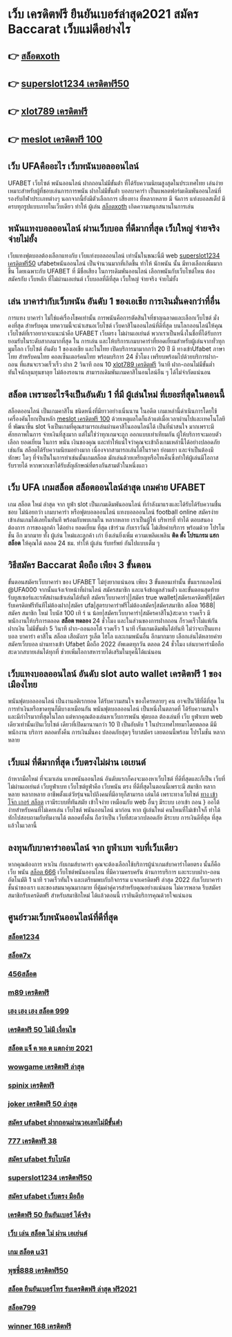 # เว็บ เครดิตฟรี ยืนยันเบอร์ล่าสุด2021 สมัคร Baccarat  เว็บแม่ดีอย่างไร 

## 👉 [สล็อตxoth](https://mabet.net/)
## 👉 [superslot1234 เครดิตฟรี50](https://mabet.net/credit-free-50/)
## 👉 [xlot789 เครดิตฟรี](https://mabet.net/credit-free-new/)
## 👉 [meslot เครดิตฟรี 100](https://mabet.net/)

## เว็บ UFAคืออะไร เว็บพนันบอลออนไลน์ 

UFABET  เว็บไซต์   พนันออนไลน์ ฝากถอนไม่มีขั้นต่ํา  ที่ได้รับความนิยมสูงสุดในประเทศไทย เล่นง่ายเหมาะสำหรับผู้ที่ชอบเล่นการการพนัน  ฝากไม่มีขั้นต่ํา บอลบาคาร่า  เป็นแพลตฟอร์มเดิมพันออนไลน์ที่รองรับกีฬาประเภทต่างๆ นอกจากนี้ยังมีตัวเลือกการ เสี่ยงทาง ที่หลากหลาย มี จัดการ  แท่งบอลสเต็ป  มีครบทุกรูปแบบภายในเว็บเดียว ทำให้  ผู้เล่น [สล็อตxoth](https://mabet.net/credit-free-50/) เกิดความสนุกสนานในการเล่น


## พนันแทงบอลออนไลน์  ผ่านเว็บบอล ที่ดีมากที่สุด  เว็บใหญ่ จ่ายจริง จ่ายไม่ยั้ง

 เว็บแทงฟุตบอลต้องเลือกแทงกับ เว็บแท่งบอลออนไลน์ เท่านั้นในขณะนี้มี web [superslot1234 เครดิตฟรี50](https://mabet.net/credit-free-new/) ufabetพนันออนไลน์ เป็นจำนวนมากที่เกิดขึ้น ทำให้ นักพนัน นั้น มีทางเลือกเพิ่มมากขึ้น โดยเฉพาะกับ UFABET ที่  มีชื่อเสียง ในการเดิมพันออนไลน์ เลือกพนันกับเว็บไซต์ไหน ต้องสมัครกับ เว็บหลัก ที่ไม่ผ่านเอเย่นต์  เว็บบอลที่ดีที่สุด เว็บใหญ่ จ่ายจริง จ่ายไม่ยั้ง

## เล่น บาคาร่ากับเว็บพนัน อันดับ 1 ของเอเชีย การเงินมั่นคงกว่าที่อื่น

 การแทง  บาคาร่า ไม่ใช่แค่เรื่องโชคเท่านั้น การพนันคือการตัดสินใจที่ชาญฉลาดและเลือกเว็บไซต์  มั่งคงที่สุด  สำหรับคุณ บทความนี้จะนำเสนอเว็บไซต์  เว็บคาสิโนออนไลน์ที่ดีที่สุด  บนโลกออนไลน์ให้คุณ เว็บไซต์ที่เราอยากจะแนะนำคือ UFABET   เว็บตรง  ไม่ผ่านเอเย่นต์ พวกเราเป็นหนึ่งในชื่อที่ได้รับการยอมรับในระดับสากลมากที่สุด ใน การเล่น  และให้บริการเกมบาคาร่าที่ยอดเยี่ยมสำหรับผู้เล่นจากทั่วทุกมุมโลก เว็บไซต์ อันดับ 1 ของเอเชีย และในไทย เปิดบริการมามากกว่า 20 ปี มี  ทางเข้าUfabet ภาษาไทย สำหรับคนไทย คอลเซ็นเตอร์คนไทย พร้อมบริการ 24 ชั่วโมง  เพรียบพร้อมไปด้วยบริการฝาก-ถอน ที่แสนจะรวดเร็วเร็ว ฝาก 2 วินาที ถอน 10 [xlot789 เครดิตฟรี](https://mabet.net/) วินาที ฝาก-ถอนไม่มีขั้นต่ำ ทันใจนักลุนทุนขาลุย ไม่ต้องรอนาน สามารถเดิมพันเกมคาสิโนอนไลน์อืน ๆ ได้ไม่จำกัดแน่นอน


## สล็อต  เพราะอะไรจึงเป็นอันดับ 1  ที่มี ผู้เล่นใหม่ ที่เยอะที่สุดในตอนนี้

 สล็อตออนไลน์ เป็นเกมคาสิโน ชนิดหนึ่งที่มียาวอย่างเนิ่นนาน  ในอดีต เกมเหล่านี้ดำเนินการโดยใช้เครื่องคันโยกเป็นหลัก [meslot เครดิตฟรี 100](https://mabet.net/register/) ด้วยเหตุผลใดก็แล้วแต่เมื่อเวลาผ่านไปและเทคโนโลยีที่ พัฒนาขึ้น  slot จึงเป็นเกมที่คุณสามารถเล่นผ่านคาสิโนออนไลน์ได้ เป็นที่น่าสนใจ มากเพราะมีศักยภาพในการ จ่ายเงินที่สูงมาก แต่ไม่ใช่ว่าทุกเกมจะถูก ออกแบบเท่าเทียมกัน ผู้ให้บริการจะมอบตัวเลือก ยอดเยี่ยม ในการ พนัน เงินของคุณ และทำให้แน่ใจว่าคุณจะเข้าถึงเกมเหล่านี้ได้อย่างปลอดภัยเช่นกัน สล็อตได้รับความนิยมอย่างมาก เนื่องจากสามารถเล่นได้ในราคา ย่อมเยา และจำเป็นต้องมีทักษะ ใดๆ ที่จำเป็นในการทำเช่นนั้นเกมสล็อต มักเล่นด้วยเหรียญหรือโทเค็นซึ่งทำให้ผู้เล่นมีโอกาส รับรายได้ หากพวกเขาได้รับสัญลักษณ์ที่ตรงกันสามตัวในหนึ่งแถว


## เว็บ UFA เกมสล็อต  สล็อตออนไลน์ล่าสุด เกมค่าย UFABET

 เกม สล็อต ใหม่ ล่าสุด จาก ยูฟ่า slot  เป็นเกมเดิมพันออนไลน์ ที่กำลังมาแรงและได้รับได้รับความชื่นชอบ ไม่น้อยกว่า  เกมบาคาร่า  หรือฟุตบอลออนไลน์ แทงบอลออนไลน์ football online  สมัครง่าย เข้าเล่นเกมได้เลยในทันที พร้อมกับพบเกมใน หลากหลาย  เราเป็นผู้ให้ บริหารที่ ทำได้ ตอบสนอง ต้องการ  การของลูกค้า ได้อย่าง ยอดเยี่ยม ที่สุด  เข้าร่วม กับเราวันนี้  ไม่เสียค่าบริการ พร้อมด้วย โปรโมชั่น อีก มากมาย  ทั้ง ผู้เล่น ใหม่และลูกค้า เก่า ยิ่งเล่นยิ่งเพิ่ม ความเพลิดเพลิน **ติด ตั้ง โปรแกรม แฮก สล็อต** ให้คุณได้ ตลอด 24 ชม.  ทำให้ ผู้เล่น รับทรัพย์ กันไปแบบเต็ม ๆ


## วิธีสมัคร Baccarat มือถือ เพียง 3 ขั้นตอน

ขั้นตอนสมัครเว็บบาคาร่า ของ UFABET ไม่ยุ่งยากแน่นอน เพียง 3 ขั้นตอนเท่านั้น ขั้นแรกแอดไลน์ @UFA000 จากนั้นแจ้งเจ้าหน้าที่ผ่านไลน์ สมัครสมาชิก และแจ้งข้อมูลส่วนตัว และขั้นตอนสุดท้าย รับยูสเซอร์และรหัสผ่านเข้าเล่นได้ทันที สมัครเว็บบาคาร่า||สมัคร true wallet|สมัครเครดิตฟรี|สมัครรับเครดิตฟรีทันทีไม่ต้องฝาก|สมัคร ufa|สูตรบาคาร่าฟรีไม่ต้องสมัคร|สมัครสมาชิก สล็อต 1688|สมัคร สมาชิก ใหม่ โบนัส 100 เทิ ร์ น น้อย|สมัครเว็บบาคาร่า|สมัครคาสิโน}สะดวก รวดเร็ว มีพนักงานให้บริการตลอด **สล็อต ทดลอง** 24 ชั่วโมง และในส่วนของการฝากถอน ก็รวดเร็วไม่แพ้กัน ฝากเงิน ไม่มีขั้นต่ำ 5 วินาที  ฝาก-ถอนออโต้ รวดเร็ว 1 นาที เริ่มเกมเดิมพันได้ทันที ไม่ว่าจะเป็นแทงบอล บาคาร่า คาสิโน สล็อต เสือมังกร รูเล็ต ไฮโล และเกมพนันอื่น อีกมากมาย เลือกเล่นได้หลายค่าย  สมัครเว็บบอล ผ่านทางเข้า Ufabet มือถือ 2022 อัพเดตทุกวัน ตลอด 24 ชั่วโมง เล่นบาคาร่ามือถือ สะดวกสบายเล่นได้ทุกที่ ช่วยเพิ่มโอกาสหารายได้เสริมในยุคนี้ได้แน่นอน



## เว็บแทงบอลออนไลน์ อันดับ **slot auto wallet เครดิตฟรี** 1 ของ เมืองไทย  

พนันฟุตบอลออนไลน์   เป็นงานอดิเรกยอด ได้รับความสนใจ ของใครหลายๆ คน อาจเป็นวิธีที่ดีที่สุด ในการทำเงินหรือขาดทุนก็มีบางเหมือนกัน พนันฟุตบอลออนไลน์   เป็นหนึ่งในตลาดที่ ได้รับความสนใจ และมีกำไรมากที่สุดในโลก แต่หากคุณต้องเล่นหาเว็บการพนัน ฟุตบอล ต้องเล่นที่ เว็บ ยูฟ่าเบท   web เดียวเท่านั้นเป้นเว็บไซต์ เดียวที่เปิดมานานกว่า 10 ปี เป็นอับดับ 1 ในประเทศไทยมาโดยตลอด มีมีพนักงาน บริการ ตลอดทั้งคืน การเงินมั่นคง ปลอดภัยสุดๆ รีบาสมัคร เลยตอนนี้พร้อม โปรโมชั่น หลากหลาย 


##  เว็บแม่ ที่ดีมากที่สุด  เว็บตรงไม่ผ่าน เอเยนต์

ถ้าหากมือใหม่ ที่จะมาเล่น แทงพนันออนไลน์ อันดับแรกก็คงจะมองหาเว็บไซต์ ที่ดีที่สุดและก็เป็น เว็บที่ไม่ผ่านเอเย่นต์  เว็บยูฟ่าเบท เว็บไซต์ยูฟ่าคือ เว็บพนัน ตรง  ที่ดีที่สุดในตอนนี้เพราะมี สมาชิก หลากหลาย หลากหลาย อาชีพตั้งแต่วัยรุ่นจนไปถึงคนที่มีอายุก็สามารถ เล่นได้ เพราะทางเว็บไซต์ [ทาง เข้า โจ๊ก เกอร์ สล็อต](https://mabet.net/pg-slot-credit-free/) เรามีระบบที่ทันสมัย  เข้าใจง่าย เหมือนกับ web อื่นๆ มีระบบ เอาเข้า ถอน } ออโต้ ง่ายสำหรับคนที่ไม่เคยเล่น  เว็บไซต์ พนันออนไลน์ มาก่อน หาก ผู้เล่นใหม่ คนไหนที่ไม่เข้าใจก็ ทำได้ ทักไปสอบถามกับทีมงานได้ ตลอดทั้งคืน ถือว่าเป็น เว็บที่สะดวกปลอดภัย มีระบบ การเงินดีที่สุด ที่สุดแล้วในเวลานี้ 


## ลงทุนกับบาคาร่าออนไลน์  จาก ยูฟ่าเบท จบที่เว็บเดียว

หากคุณต้องการ  หาเงิน กับเกมส์บาคาร่า คุณจะต้องเลือกใช้บริการผู้นำเกมส์บาคาร่าโดยตรง นั้นก็คือ  เว็บ พนัน [สล็อต 666](https://member.mabet.net/?action=login) เว็บไซต์พนันออนไลน ที่มีความครบครัน  ด้านการบริการ และระบบฝาก-ถอนอัตโนมัติ  1 นาที   รวดเร็วทันใจ และเตรียมพบกับกิจกรรม  แจกเครดิตฟรี ล่าสุด 2022 กับเว็บบาคาร่าชั้นนำของเรา และของสมนาคุณมากมาย ที่คุ้มค่าคู่ควรสำหรับคุณอย่างแน่นอน ไม่ควรพลาด รีบสมัคร สมาชิกรับเครดิตฟรี สำหรับสมาชิกใหม่ ได้แล้วตอนนี้ เรายินดีบริการคุณด้วยใจแน่นอน


## ศูนย์รวมเว็บพนันออนไลน์ที่ดีที่สุด

### [สล็อต1234](https://atom.io/themes/สล็อตเว็บแม่%20MABET.net%20pg888thเครดิตฟรี%20008%20สล็อต%20สล็อตแตกหนัก%2020รับ100)
### [สล็อต7x](https://atom.io/themes/สล็อตเว็บแม่%20MABET.net%20เว็บ%20เครดิตฟรี%20ยืนยันเบอร์ล่าสุด2021%20ฟรี%20008%20สล็อต%20สล็อตแตกหนัก%2020รับ100)
### [456สล็อต](https://atom.io/themes/สล็อตเว็บแม่%20MABET.net%20สล็อต123%20008%20สล็อต%20สล็อตแตกหนัก%2020รับ100)
### [m89 เครดิตฟรี](https://atom.io/themes/สล็อตเว็บแม่%20MABET.net%20สล็อต%2088%20008%20สล็อต%20สล็อตแตกหนัก%2020รับ100)
### [เฮง เฮง เฮง สล็อต 999](https://atom.io/themes/สล็อตเว็บแม่%20MABET.net%20bone168%20เครดิตฟรี%20008%20สล็อต%20สล็อตแตกหนัก%2020รับ100)
### [เครดิตฟรี 50 ไม่มี เงื่อนไข](https://atom.io/themes/สล็อตเว็บแม่%20MABET.net%20superlot999%20เครดิตฟรี50%20008%20สล็อต%20สล็อตแตกหนัก%2020รับ100)
### [สล็อต แจ็ ค พอ ต แตกง่าย 2021](https://atom.io/themes/สล็อตเว็บแม่%20MABET.net%20สบายดี99เครดิตฟรี%20008%20สล็อต%20สล็อตแตกหนัก%2020รับ100)
### [wowgame เครดิตฟรี ล่าสุด](https://atom.io/themes/สล็อตเว็บแม่%20MABET.net%20joker%20สล็อต8888%20008%20สล็อต%20สล็อตแตกหนัก%2020รับ100)
### [spinix เครดิตฟรี](https://atom.io/themes/สล็อตเว็บแม่%20MABET.net%20bkk%20สล็อต%20008%20สล็อต%20สล็อตแตกหนัก%2020รับ100)
### [joker เครดิตฟรี 50 ล่าสุด](https://atom.io/themes/สล็อตเว็บแม่%20MABET.net%20สล็อต1150%20008%20สล็อต%20สล็อตแตกหนัก%2020รับ100)
### [สมัคร ufabet ฝากถอนผ่านวอเลทไม่มีขั้นต่ํา](https://atom.io/themes/สล็อตเว็บแม่%20MABET.net%20superslot444%20เครดิตฟรี%2050%20008%20สล็อต%20สล็อตแตกหนัก%2020รับ100)
### [777 เครดิตฟรี 38](https://atom.io/themes/สล็อตเว็บแม่%20MABET.net%20สล็อต888ฟรีเครดิต%202020%20008%20สล็อต%20สล็อตแตกหนัก%2020รับ100)
### [สมัคร ufabet รับโบนัส](https://atom.io/themes/สล็อตเว็บแม่%20MABET.net%20pxj%20เครดิตฟรี28บาท%20008%20สล็อต%20สล็อตแตกหนัก%2020รับ100)
### [superslot1234 เครดิตฟรี50](https://atom.io/themes/สล็อตเว็บแม่%20MABET.net%20สล็อต%20111%20008%20สล็อต%20สล็อตแตกหนัก%2020รับ100)
### [สมัคร ufabet เว็บตรง มือถือ](https://atom.io/themes/สล็อตเว็บแม่%20MABET.net%20เว็บตรง%20สล็อต%202021%20เครดิตฟรี%20008%20สล็อต%20สล็อตแตกหนัก%2020รับ100)
### [เครดิตฟรี 50 ยืนยันเบอร์ ได้จริง](https://atom.io/themes/สล็อตเว็บแม่%20MABET.net%20สมัคร%20ufabet%20ฝากถอนผ่านวอเลทไม่มีขั้นต่ํา%20008%20สล็อต%20สล็อตแตกหนัก%2020รับ100)
### [เว็บ เล่น สล็อต ไม่ ผ่าน เอเย่นต์](https://atom.io/themes/สล็อตเว็บแม่%20MABET.net%20เครดิตฟรี%20ไม่ต้องฝาก%20ไม่ต้องแชร์%20แค่สมัคร%20008%20สล็อต%20สล็อตแตกหนัก%2020รับ100)
### [เกม สล็อต u31](https://atom.io/themes/สล็อตเว็บแม่%20MABET.net%20sath88%20เครดิตฟรี100%20008%20สล็อต%20สล็อตแตกหนัก%2020รับ100)
### [พุซซี่888 เครดิตฟรี50](https://atom.io/themes/สล็อตเว็บแม่%20MABET.net%20เครดิตฟรี%20avg168slot%20008%20สล็อต%20สล็อตแตกหนัก%2020รับ100)
### [สล็อต ยืนยันเบอร์โทร รับเครดิตฟรี ล่าสุด ฟรี2021](https://atom.io/themes/สล็อตเว็บแม่%20MABET.net%20สล็อต%20ลิง%20008%20สล็อต%20สล็อตแตกหนัก%2020รับ100)
### [สล็อต799](https://atom.io/themes/สล็อตเว็บแม่%20MABET.net%20สล็อต%20สบาย%2099%20008%20สล็อต%20สล็อตแตกหนัก%2020รับ100)
### [winner 168 เครดิตฟรี](https://atom.io/themes/สล็อตเว็บแม่%20MABET.net%20ทดลอง%20เล่น%20สล็อต%20โร%20ม่า%20ฟรี%20008%20สล็อต%20สล็อตแตกหนัก%2020รับ100)